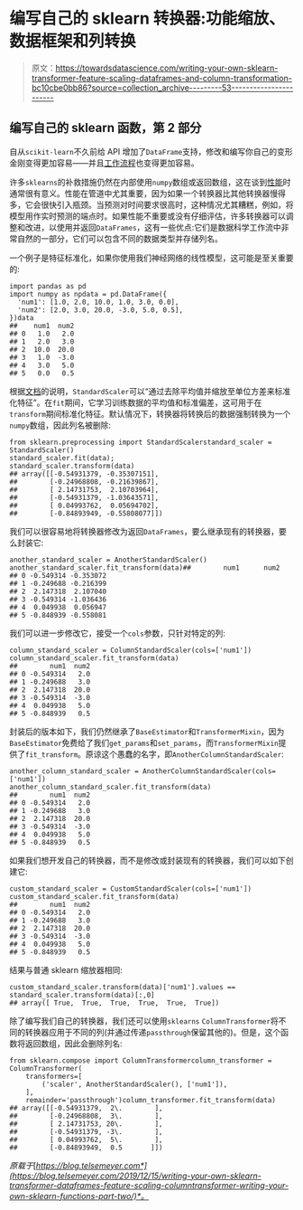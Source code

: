 # 编写自己的 sklearn 转换器:功能缩放、数据框架和列转换

> 原文：<https://towardsdatascience.com/writing-your-own-sklearn-transformer-feature-scaling-dataframes-and-column-transformation-bc10cbe0bb86?source=collection_archive---------53----------------------->

## 编写自己的 sklearn 函数，第 2 部分

自从`scikit-learn`不久前给 API 增加了`DataFrame`支持，修改和编写你自己的变形金刚变得更加容易——并且[工作流程](https://medium.com/dunder-data/from-pandas-to-scikit-learn-a-new-exciting-workflow-e88e2271ef62)也变得更加容易。

许多`sklearns`的补救措施仍然在内部使用`numpy`数组或返回数组，这在谈到[性能](https://penandpants.com/2014/09/05/performance-of-pandas-series-vs-numpy-arrays/)时通常很有意义。性能在管道中尤其重要，因为如果一个转换器比其他转换器慢得多，它会很快引入瓶颈。当预测对时间要求很高时，这种情况尤其糟糕，例如，将模型用作实时预测的端点时。如果性能不重要或没有仔细评估，许多转换器可以调整和改进，以使用并返回`DataFrames`，这有一些优点:它们是数据科学工作流中非常自然的一部分，它们可以包含不同的数据类型并存储列名。

一个例子是特征标准化，如果你使用我们神经网络的线性模型，这可能是至关重要的:

```
import pandas as pd
import numpy as npdata = pd.DataFrame({
  'num1': [1.0, 2.0, 10.0, 1.0, 3.0, 0.0],
  'num2': [2.0, 3.0, 20.0, -3.0, 5.0, 0.5],
})data
##    num1  num2
## 0   1.0   2.0
## 1   2.0   3.0
## 2  10.0  20.0
## 3   1.0  -3.0
## 4   3.0   5.0
## 5   0.0   0.5
```

根据[文档](https://scikit-learn.org/stable/modules/generated/sklearn.preprocessing.StandardScaler.html)的说明，`StandardScaler`可以“通过去除平均值并缩放至单位方差来标准化特征”。在`fit`期间，它学习训练数据的平均值和标准偏差，这可用于在`transform`期间标准化特征。默认情况下，转换器将转换后的数据强制转换为一个`numpy`数组，因此列名被删除:

```
from sklearn.preprocessing import StandardScalerstandard_scaler = StandardScaler()
standard_scaler.fit(data);
standard_scaler.transform(data)
## array([[-0.54931379, -0.35307151],
##        [-0.24968808, -0.21639867],
##        [ 2.14731753,  2.10703964],
##        [-0.54931379, -1.03643571],
##        [ 0.04993762,  0.05694702],
##        [-0.84893949, -0.55808077]])
```

我们可以很容易地将转换器修改为返回`DataFrames`，要么继承现有的转换器，要么封装它:

```
another_standard_scaler = AnotherStandardScaler()
another_standard_scaler.fit_transform(data)##        num1      num2
## 0 -0.549314 -0.353072
## 1 -0.249688 -0.216399
## 2  2.147318  2.107040
## 3 -0.549314 -1.036436
## 4  0.049938  0.056947
## 5 -0.848939 -0.558081
```

我们可以进一步修改它，接受一个`cols`参数，只针对特定的列:

```
column_standard_scaler = ColumnStandardScaler(cols=['num1'])
column_standard_scaler.fit_transform(data)
##        num1  num2
## 0 -0.549314   2.0
## 1 -0.249688   3.0
## 2  2.147318  20.0
## 3 -0.549314  -3.0
## 4  0.049938   5.0
## 5 -0.848939   0.5
```

封装后的版本如下，我们仍然继承了`BaseEstimator`和`TransformerMixin`，因为`BaseEstimator`免费给了我们`get_params`和`set_params`，而`TransformerMixin`提供了`fit_transform`。原谅这个愚蠢的名字，即`AnotherColumnStandardScaler`:

```
another_column_standard_scaler = AnotherColumnStandardScaler(cols=['num1'])
another_column_standard_scaler.fit_transform(data)
##        num1  num2
## 0 -0.549314   2.0
## 1 -0.249688   3.0
## 2  2.147318  20.0
## 3 -0.549314  -3.0
## 4  0.049938   5.0
## 5 -0.848939   0.5
```

如果我们想开发自己的转换器，而不是修改或封装现有的转换器，我们可以如下创建它:

```
custom_standard_scaler = CustomStandardScaler(cols=['num1'])
custom_standard_scaler.fit_transform(data)
##        num1  num2
## 0 -0.549314   2.0
## 1 -0.249688   3.0
## 2  2.147318  20.0
## 3 -0.549314  -3.0
## 4  0.049938   5.0
## 5 -0.848939   0.5
```

结果与普通 sklearn 缩放器相同:

```
custom_standard_scaler.transform(data)['num1'].values == standard_scaler.transform(data)[:,0]
## array([ True,  True,  True,  True,  True,  True])
```

除了编写我们自己的转换器，我们还可以使用`sklearns` `ColumnTransformer`将不同的转换器应用于不同的列(并通过传递`passthrough`保留其他的)。但是，这个函数将返回数组，因此会删除列名:

```
from sklearn.compose import ColumnTransformercolumn_transformer = ColumnTransformer(
    transformers=[
        ('scaler', AnotherStandardScaler(), ['num1']),
    ],
    remainder='passthrough')column_transformer.fit_transform(data)
## array([[-0.54931379,  2\.        ],
##        [-0.24968808,  3\.        ],
##        [ 2.14731753, 20\.        ],
##        [-0.54931379, -3\.        ],
##        [ 0.04993762,  5\.        ],
##        [-0.84893949,  0.5       ]])
```

*原载于*[*https://blog.telsemeyer.com*](https://blog.telsemeyer.com/2019/12/15/writing-your-own-sklearn-transformer-dataframes-feature-scaling-columntransformer-writing-your-own-sklearn-functions-part-two/)*。*